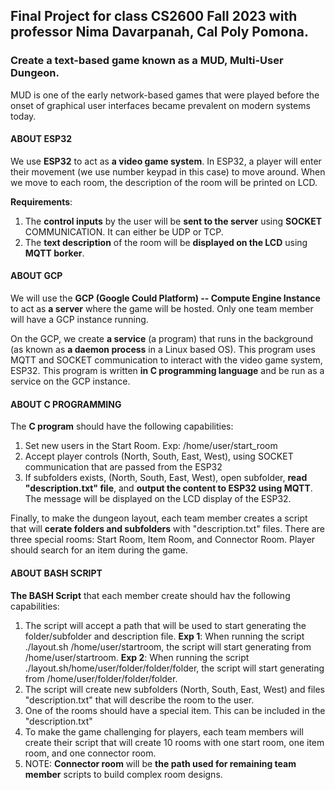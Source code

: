 ## Final Project for class CS2600 Fall 2023 with professor Nima Davarpanah, Cal Poly Pomona.

### Create a text-based game known as a MUD, Multi-User Dungeon.

MUD is one of the early network-based games that were played before the onset of graphical user interfaces became prevalent on modern systems today.

#### ABOUT ESP32 
We use **ESP32** to act as **a video game system**.
In ESP32, a player will enter their movement (we use number keypad in this case) to move around.
When we move to each room, the description of the room will be printed on LCD.

**Requirements**: 
1) The **control inputs** by the user will be **sent to the server** using **SOCKET** COMMUNICATION.
It can either be UDP or TCP.
2) The **text description** of the room will be **displayed on the LCD** using **MQTT borker**.

#### ABOUT GCP
We will use the **GCP (Google Could Platform) -- Compute Engine Instance** to act as **a server** where the game will be hosted.
Only one team member will have a GCP instance running. 

On the GCP, we create **a service** (a program) that runs in the background (as known as **a daemon process** in a Linux based OS).
This program uses MQTT and SOCKET communication to interact with the video game system, ESP32. 
This program is written **in C programming language** and be run as a service on the GCP instance.

#### ABOUT C PROGRAMMING
The **C program** should have the following capabilities:
1) Set new users in the Start Room. Exp: /home/user/start_room
2) Accept player controls (North, South, East, West), using SOCKET communication that are passed from the ESP32
3) If subfolders exists, (North, South, East, West), open subfolder, **read "description.txt" file**, and **output the content to ESP32 using MQTT**.
   The message will be displayed on the LCD display of the ESP32. 

Finally, to make the dungeon layout, each team member creates a script that will **cerate folders and subfolders** with "description.txt" files. 
There are three special rooms: Start Room, Item Room, and Connector Room. Player should search for an item during the game.

#### ABOUT BASH SCRIPT
**The BASH Script** that each member create should hav the following capabilities:
1) The script will accept a path that will be used to start generating the folder/subfolder and description file.
   **Exp 1**: When running the script ./layout.sh /home/user/startroom, the script will start generating from /home/user/startroom.
   **Exp 2**: When running the script ./layout.sh/home/user/folder/folder/folder, the script will start generating from /home/user/folder/folder/folder.
2) The script will create new subfolders (North, South, East, West) and files "description.txt" that will describe the room to the user.
3) One of the rooms should have a special item. This can be included in the "description.txt"
4) To make the game challenging for players, each team members will create their script that will create 10 rooms with one start room, one item room, and one connector room.
5) NOTE: **Connector room** will be **the path used for remaining team member** scripts to build complex room designs.
